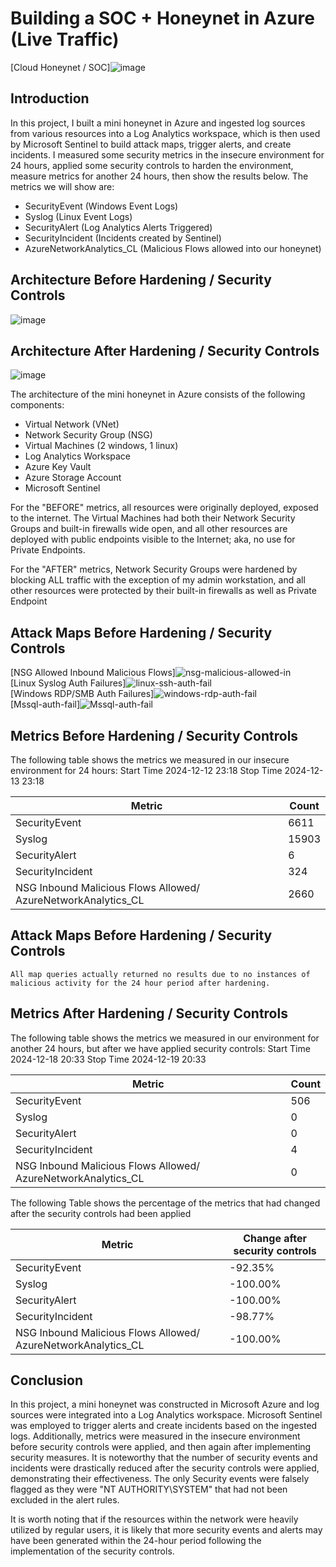 # Building a SOC + Honeynet in Azure (Live Traffic)
[Cloud Honeynet / SOC]![image](https://github.com/user-attachments/assets/6272db93-d3f0-4a5a-be6d-06e997713555)

## Introduction

In this project, I built a mini honeynet in Azure and ingested log sources from various resources into a Log Analytics workspace, which is then used by Microsoft Sentinel to build attack maps, trigger alerts, and create incidents. I measured some security metrics in the insecure environment for 24 hours, applied some security controls to harden the environment, measure metrics for another 24 hours, then show the results below. The metrics we will show are:

- SecurityEvent (Windows Event Logs)
- Syslog (Linux Event Logs)
- SecurityAlert (Log Analytics Alerts Triggered)
- SecurityIncident (Incidents created by Sentinel)
- AzureNetworkAnalytics_CL (Malicious Flows allowed into our honeynet)

## Architecture Before Hardening / Security Controls
![image](https://github.com/user-attachments/assets/8dd4fbcc-afd8-4f37-9478-ce1f79b875bb)



## Architecture After Hardening / Security Controls
![image](https://github.com/user-attachments/assets/78ad5e2f-6b61-4e67-ba78-de60e47d5b32)



The architecture of the mini honeynet in Azure consists of the following components:

- Virtual Network (VNet)
- Network Security Group (NSG)
- Virtual Machines (2 windows, 1 linux)
- Log Analytics Workspace
- Azure Key Vault
- Azure Storage Account
- Microsoft Sentinel

For the "BEFORE" metrics, all resources were originally deployed, exposed to the internet. The Virtual Machines had both their Network Security Groups and built-in firewalls wide open, and all other resources are deployed with public endpoints visible to the Internet; aka, no use for Private Endpoints.

For the "AFTER" metrics, Network Security Groups were hardened by blocking ALL traffic with the exception of my admin workstation, and all other resources were protected by their built-in firewalls as well as Private Endpoint

## Attack Maps Before Hardening / Security Controls
[NSG Allowed Inbound Malicious Flows]![nsg-malicious-allowed-in ](https://github.com/user-attachments/assets/d9cfa607-efe3-47d5-8c20-66f02c64def9)
<br>
[Linux Syslog Auth Failures]![linux-ssh-auth-fail ](https://github.com/user-attachments/assets/e626f260-170c-432c-8957-36aa39b8a9b9)
<br>
[Windows RDP/SMB Auth Failures]![windows-rdp-auth-fail ](https://github.com/user-attachments/assets/02c874ca-9c87-48fb-a1ad-502cc1729948)
<br>
[Mssql-auth-fail]![Mssql-auth-fail ](https://github.com/user-attachments/assets/02c874ca-9c87-48fb-a1ad-502cc1729948)
<br>
## Metrics Before Hardening / Security Controls

The following table shows the metrics we measured in our insecure environment for 24 hours:
Start Time 2024-12-12 23:18
Stop Time 2024-12-13 23:18

| Metric                   | Count
| ------------------------ | -----
| SecurityEvent            | 6611
| Syslog                   | 15903
| SecurityAlert            | 6
| SecurityIncident         | 324
| NSG Inbound Malicious Flows Allowed/ AzureNetworkAnalytics_CL | 2660

## Attack Maps Before Hardening / Security Controls

```All map queries actually returned no results due to no instances of malicious activity for the 24 hour period after hardening.```

## Metrics After Hardening / Security Controls

The following table shows the metrics we measured in our environment for another 24 hours, but after we have applied security controls:
Start Time 2024-12-18 20:33
Stop Time	2024-12-19 20:33

| Metric                   | Count
| ------------------------ | -----
| SecurityEvent            | 506
| Syslog                   | 0
| SecurityAlert            | 0
| SecurityIncident         | 4
| NSG Inbound Malicious Flows Allowed/ AzureNetworkAnalytics_CL | 0

The following Table shows the percentage of the metrics that had changed after the security controls had been applied

| Metric                   | Change after security controls 
| ------------------------ | -----
| SecurityEvent            | -92.35%
| Syslog                   | -100.00%
| SecurityAlert            | -100.00%
| SecurityIncident         | -98.77%
| NSG Inbound Malicious Flows Allowed/ AzureNetworkAnalytics_CL | -100.00%

## Conclusion

In this project, a mini honeynet was constructed in Microsoft Azure and log sources were integrated into a Log Analytics workspace. Microsoft Sentinel was employed to trigger alerts and create incidents based on the ingested logs. Additionally, metrics were measured in the insecure environment before security controls were applied, and then again after implementing security measures. It is noteworthy that the number of security events and incidents were drastically reduced after the security controls were applied, demonstrating their effectiveness. The only Security events were falsely flagged as they were "NT AUTHORITY\SYSTEM" that had not been excluded in the alert rules. 

It is worth noting that if the resources within the network were heavily utilized by regular users, it is likely that more security events and alerts may have been generated within the 24-hour period following the implementation of the security controls.
